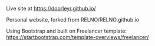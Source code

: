 Live site at https://doorleyr.github.io/

Personal website, forked from RELNO/RELNO.github.io

Using Bootstrap and built on Freelancer template: https://startbootstrap.com/template-overviews/freelancer/
